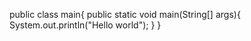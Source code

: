 public class main{
  public static void main(String[] args){
    System.out.println("Hello world");
  }
}
